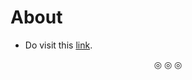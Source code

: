 # About

* Do visit this [link](https://www.cs.virginia.edu/~evans/cs216/guides/x86.html).

<p align="center">
&#9678; &#9678; &#9678;
</p>
